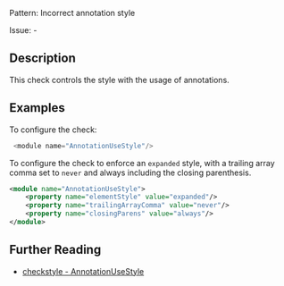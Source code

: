 Pattern: Incorrect annotation style

Issue: -

## Description

This check controls the style with the usage of annotations. 

## Examples

To configure the check:


```java
 <module name="AnnotationUseStyle"/>
```
        

To configure the check to enforce an `expanded` style, with a trailing array comma set to `never` and always including the closing parenthesis. 


```xml
<module name="AnnotationUseStyle">
    <property name="elementStyle" value="expanded"/>
    <property name="trailingArrayComma" value="never"/>
    <property name="closingParens" value="always"/>
</module>
```

## Further Reading

* [checkstyle - AnnotationUseStyle](https://checkstyle.sourceforge.io/checks/annotation/annotationusestyle/annotationusestyle.html#AnnotationUseStyle)
